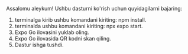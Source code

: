 Assalomu aleykum! Ushbu dasturni ko'rish uchun quyidagilarni bajaring:

1. terminalga kirib ushbu komandani kiriting: npm install.
2. terminalda ushbu komandani kiriting: npx expo start.
3. Expo Go ilovasini yuklab oling.
4. Expo Go ilovasida QR kodni skan qiling.
5. Dastur ishga tushdi.
